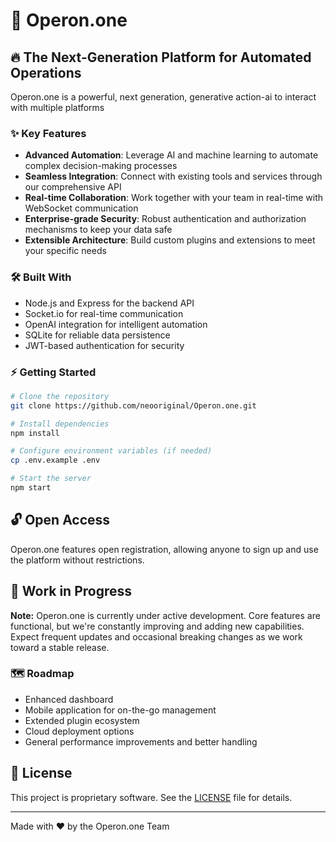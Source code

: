 # 🚀 Operon.one

## 🔥 The Next-Generation Platform for Automated Operations

Operon.one is a powerful, next generation, generative action-ai to interact with multiple platforms

### ✨ Key Features

- **Advanced Automation**: Leverage AI and machine learning to automate complex decision-making processes
- **Seamless Integration**: Connect with existing tools and services through our comprehensive API
- **Real-time Collaboration**: Work together with your team in real-time with WebSocket communication
- **Enterprise-grade Security**: Robust authentication and authorization mechanisms to keep your data safe
- **Extensible Architecture**: Build custom plugins and extensions to meet your specific needs

### 🛠️ Built With

- Node.js and Express for the backend API
- Socket.io for real-time communication
- OpenAI integration for intelligent automation
- SQLite for reliable data persistence
- JWT-based authentication for security

### ⚡ Getting Started

```bash
# Clone the repository
git clone https://github.com/neooriginal/Operon.one.git

# Install dependencies
npm install

# Configure environment variables (if needed)
cp .env.example .env

# Start the server
npm start
```

## 🔓 Open Access

Operon.one features open registration, allowing anyone to sign up and use the platform without restrictions.

## 🚧 Work in Progress

**Note:** Operon.one is currently under active development. Core features are functional, but we're constantly improving and adding new capabilities. Expect frequent updates and occasional breaking changes as we work toward a stable release.

### 🗺️ Roadmap

- Enhanced dashboard
- Mobile application for on-the-go management
- Extended plugin ecosystem
- Cloud deployment options
- General performance improvements and better handling

## 📜 License

This project is proprietary software. See the [LICENSE](LICENSE) file for details.

---

Made with ❤️ by the Operon.one Team 